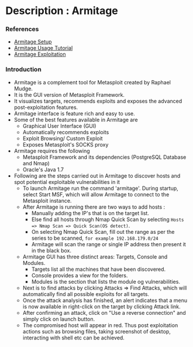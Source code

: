 # Description : Armitage 

### References
* [Armitage Setup](https://www.offensive-security.com/metasploit-unleashed/armitage-setup/)
* [Armitage Usage Tutorial](https://www.tutorialspoint.com/metasploit/metasploit_armitage_gui.htm)    
* [Armitage Exploitation](https://www.offensive-security.com/metasploit-unleashed/armitage-exploitation/)   

### Introduction
* Armitage is a complement tool for Metasploit created by Raphael Mudge. 
* It is the GUI version of Metasploit Framework. 
* It visualizes targets, recommends exploits and exposes the advanced post-exploitation features. 
* Armitage interface is feature rich and easy to use.
* Some of the best features available in Armitage are
    - Graphical User Interface (GUI)
    - Automatically recommends exploits
    - Exploit Browsing/ Custom Exploit
    - Exposes Metasploit's SOCKS proxy
* Armitage requires the following
    - Metasploit Framework and its dependencies (PostgreSQL Database and Nmap)
    - Oracle's Java 1.7
* Following are the steps carried out in Armitage to discover hosts and spot potential exploitable vulnerabilities in it
    * To launch Armitage run the command 'armitage'. During startup, select Start MSF, which will allow Armitage to 
      connect to the Metasploit instance.
    * After Armitage is running there are two ways to add hosts :
        * Manually adding the IP's that is on the target list.
        * Else find all hosts through Nmap Quick Scan by selecting `Hosts => Nmap Scan => Quick Scan(OS detect)`.
        * On selecting Nmap Quick Scan, fill out the range as per the series to be scanned, 
          `for example 192.168.179.0/24`
        * Armitage will scan the range or single IP address then present it in the black box.
    * Armitage GUI has three distinct areas: Targets, Console and Modules.
        * Targets list all the machines that have been discovered.
        * Console provides a view for the folders.
        * Modules is the section that lists the module og vulnerabilities.
    * Next is to find attacks by clicking Attacks => Find Attacks, which will automatically find all possible exploits for all targets.
    * Once the attack analysis has finished, an alert indicates that a menu is now available in right-click on the target by clicking Attack link.
    * After confirming an attack, click on "Use a reverse connection" and simply click on launch button.
    * The compromised host will appear in red. Thus post exploitation actions such as browsing files, taking screenshot of desktop, interacting with shell etc can be achieved.
